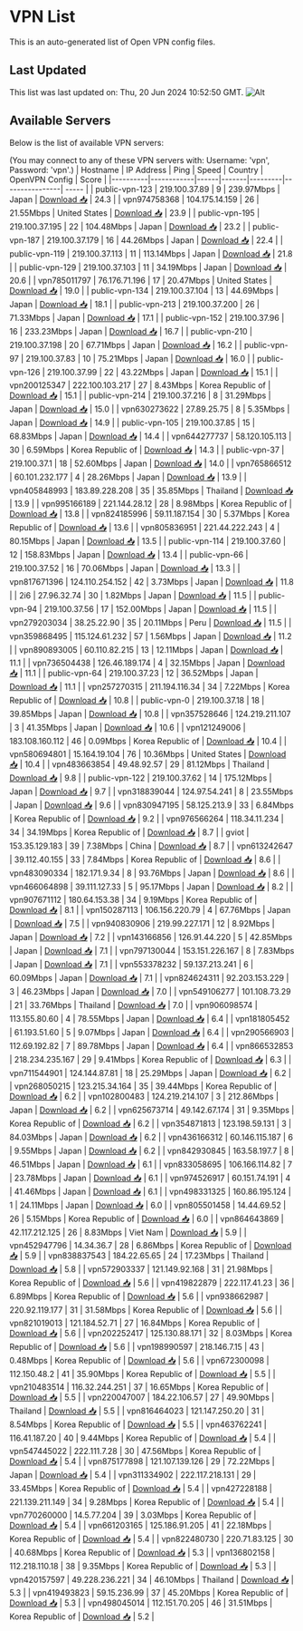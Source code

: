 # VPN List

This is an auto-generated list of Open VPN config files.

## Last Updated

This list was last updated on: Thu, 20 Jun 2024 10:52:50 GMT.
![Alt](https://repobeats.axiom.co/api/embed/186b98318ef1479477931607c1ad7d823f12451f.svg "Repobeats analytics image")

## Available Servers

Below is the list of available VPN servers:

(You may connect to any of these VPN servers with: Username: 'vpn', Password: 'vpn'.)
| Hostname | IP Address | Ping | Speed | Country | OpenVPN Config | Score |
|----------|------------|------|-------|---------|----------------| ----- |
| public-vpn-123 | 219.100.37.89 | 9 | 239.97Mbps | Japan | [Download 📥](./configs/server_0_JP.ovpn) | 24.3 |
| vpn974758368 | 104.175.14.159 | 26 | 21.55Mbps | United States | [Download 📥](./configs/server_1_US.ovpn) | 23.9 |
| public-vpn-195 | 219.100.37.195 | 22 | 104.48Mbps | Japan | [Download 📥](./configs/server_2_JP.ovpn) | 23.2 |
| public-vpn-187 | 219.100.37.179 | 16 | 44.26Mbps | Japan | [Download 📥](./configs/server_3_JP.ovpn) | 22.4 |
| public-vpn-119 | 219.100.37.113 | 11 | 113.14Mbps | Japan | [Download 📥](./configs/server_4_JP.ovpn) | 21.8 |
| public-vpn-129 | 219.100.37.103 | 11 | 34.19Mbps | Japan | [Download 📥](./configs/server_5_JP.ovpn) | 20.6 |
| vpn785011797 | 76.176.71.196 | 17 | 20.47Mbps | United States | [Download 📥](./configs/server_6_US.ovpn) | 19.0 |
| public-vpn-134 | 219.100.37.104 | 13 | 44.69Mbps | Japan | [Download 📥](./configs/server_7_JP.ovpn) | 18.1 |
| public-vpn-213 | 219.100.37.200 | 26 | 71.33Mbps | Japan | [Download 📥](./configs/server_8_JP.ovpn) | 17.1 |
| public-vpn-152 | 219.100.37.96 | 16 | 233.23Mbps | Japan | [Download 📥](./configs/server_9_JP.ovpn) | 16.7 |
| public-vpn-210 | 219.100.37.198 | 20 | 67.71Mbps | Japan | [Download 📥](./configs/server_10_JP.ovpn) | 16.2 |
| public-vpn-97 | 219.100.37.83 | 10 | 75.21Mbps | Japan | [Download 📥](./configs/server_11_JP.ovpn) | 16.0 |
| public-vpn-126 | 219.100.37.99 | 22 | 43.22Mbps | Japan | [Download 📥](./configs/server_12_JP.ovpn) | 15.1 |
| vpn200125347 | 222.100.103.217 | 27 | 8.43Mbps | Korea Republic of | [Download 📥](./configs/server_13_KR.ovpn) | 15.1 |
| public-vpn-214 | 219.100.37.216 | 8 | 31.29Mbps | Japan | [Download 📥](./configs/server_14_JP.ovpn) | 15.0 |
| vpn630273622 | 27.89.25.75 | 8 | 5.35Mbps | Japan | [Download 📥](./configs/server_15_JP.ovpn) | 14.9 |
| public-vpn-105 | 219.100.37.85 | 15 | 68.83Mbps | Japan | [Download 📥](./configs/server_16_JP.ovpn) | 14.4 |
| vpn644277737 | 58.120.105.113 | 30 | 6.59Mbps | Korea Republic of | [Download 📥](./configs/server_17_KR.ovpn) | 14.3 |
| public-vpn-37 | 219.100.37.1 | 18 | 52.60Mbps | Japan | [Download 📥](./configs/server_18_JP.ovpn) | 14.0 |
| vpn765866512 | 60.101.232.177 | 4 | 28.26Mbps | Japan | [Download 📥](./configs/server_19_JP.ovpn) | 13.9 |
| vpn405848993 | 183.89.228.208 | 35 | 35.85Mbps | Thailand | [Download 📥](./configs/server_20_TH.ovpn) | 13.9 |
| vpn995166189 | 221.144.28.12 | 28 | 8.98Mbps | Korea Republic of | [Download 📥](./configs/server_21_KR.ovpn) | 13.8 |
| vpn824185996 | 59.11.187.154 | 30 | 5.37Mbps | Korea Republic of | [Download 📥](./configs/server_22_KR.ovpn) | 13.6 |
| vpn805836951 | 221.44.222.243 | 4 | 80.15Mbps | Japan | [Download 📥](./configs/server_23_JP.ovpn) | 13.5 |
| public-vpn-114 | 219.100.37.60 | 12 | 158.83Mbps | Japan | [Download 📥](./configs/server_24_JP.ovpn) | 13.4 |
| public-vpn-66 | 219.100.37.52 | 16 | 70.06Mbps | Japan | [Download 📥](./configs/server_25_JP.ovpn) | 13.3 |
| vpn817671396 | 124.110.254.152 | 42 | 3.73Mbps | Japan | [Download 📥](./configs/server_26_JP.ovpn) | 11.8 |
| 2i6 | 27.96.32.74 | 30 | 1.82Mbps | Japan | [Download 📥](./configs/server_27_JP.ovpn) | 11.5 |
| public-vpn-94 | 219.100.37.56 | 17 | 152.00Mbps | Japan | [Download 📥](./configs/server_28_JP.ovpn) | 11.5 |
| vpn279203034 | 38.25.22.90 | 35 | 20.11Mbps | Peru | [Download 📥](./configs/server_29_PE.ovpn) | 11.5 |
| vpn359868495 | 115.124.61.232 | 57 | 1.56Mbps | Japan | [Download 📥](./configs/server_30_JP.ovpn) | 11.2 |
| vpn890893005 | 60.110.82.215 | 13 | 12.11Mbps | Japan | [Download 📥](./configs/server_31_JP.ovpn) | 11.1 |
| vpn736504438 | 126.46.189.174 | 4 | 32.15Mbps | Japan | [Download 📥](./configs/server_32_JP.ovpn) | 11.1 |
| public-vpn-64 | 219.100.37.23 | 12 | 36.52Mbps | Japan | [Download 📥](./configs/server_33_JP.ovpn) | 11.1 |
| vpn257270315 | 211.194.116.34 | 34 | 7.22Mbps | Korea Republic of | [Download 📥](./configs/server_34_KR.ovpn) | 10.8 |
| public-vpn-0 | 219.100.37.18 | 18 | 39.85Mbps | Japan | [Download 📥](./configs/server_35_JP.ovpn) | 10.8 |
| vpn357528646 | 124.219.211.107 | 3 | 41.35Mbps | Japan | [Download 📥](./configs/server_36_JP.ovpn) | 10.6 |
| vpn121249006 | 183.108.160.112 | 46 | 0.09Mbps | Korea Republic of | [Download 📥](./configs/server_37_KR.ovpn) | 10.4 |
| vpn580694801 | 15.164.19.104 | 76 | 10.36Mbps | United States | [Download 📥](./configs/server_38_US.ovpn) | 10.4 |
| vpn483663854 | 49.48.92.57 | 29 | 81.12Mbps | Thailand | [Download 📥](./configs/server_39_TH.ovpn) | 9.8 |
| public-vpn-122 | 219.100.37.62 | 14 | 175.12Mbps | Japan | [Download 📥](./configs/server_40_JP.ovpn) | 9.7 |
| vpn318839044 | 124.97.54.241 | 8 | 23.55Mbps | Japan | [Download 📥](./configs/server_41_JP.ovpn) | 9.6 |
| vpn830947195 | 58.125.213.9 | 33 | 6.84Mbps | Korea Republic of | [Download 📥](./configs/server_42_KR.ovpn) | 9.2 |
| vpn976566264 | 118.34.11.234 | 34 | 34.19Mbps | Korea Republic of | [Download 📥](./configs/server_43_KR.ovpn) | 8.7 |
| gviot | 153.35.129.183 | 39 | 7.38Mbps | China | [Download 📥](./configs/server_44_CN.ovpn) | 8.7 |
| vpn613242647 | 39.112.40.155 | 33 | 7.84Mbps | Korea Republic of | [Download 📥](./configs/server_45_KR.ovpn) | 8.6 |
| vpn483090334 | 182.171.9.34 | 8 | 93.76Mbps | Japan | [Download 📥](./configs/server_46_JP.ovpn) | 8.6 |
| vpn466064898 | 39.111.127.33 | 5 | 95.17Mbps | Japan | [Download 📥](./configs/server_47_JP.ovpn) | 8.2 |
| vpn907671112 | 180.64.153.38 | 34 | 9.19Mbps | Korea Republic of | [Download 📥](./configs/server_48_KR.ovpn) | 8.1 |
| vpn150287113 | 106.156.220.79 | 4 | 67.76Mbps | Japan | [Download 📥](./configs/server_49_JP.ovpn) | 7.5 |
| vpn940830906 | 219.99.227.171 | 12 | 8.92Mbps | Japan | [Download 📥](./configs/server_50_JP.ovpn) | 7.2 |
| vpn143166856 | 126.91.44.220 | 5 | 42.85Mbps | Japan | [Download 📥](./configs/server_51_JP.ovpn) | 7.1 |
| vpn797130044 | 153.151.226.167 | 8 | 7.83Mbps | Japan | [Download 📥](./configs/server_52_JP.ovpn) | 7.1 |
| vpn553378232 | 59.137.213.241 | 6 | 60.09Mbps | Japan | [Download 📥](./configs/server_53_JP.ovpn) | 7.1 |
| vpn824624311 | 92.203.153.229 | 3 | 46.23Mbps | Japan | [Download 📥](./configs/server_54_JP.ovpn) | 7.0 |
| vpn549106277 | 101.108.73.29 | 21 | 33.76Mbps | Thailand | [Download 📥](./configs/server_55_TH.ovpn) | 7.0 |
| vpn906098574 | 113.155.80.60 | 4 | 78.55Mbps | Japan | [Download 📥](./configs/server_56_JP.ovpn) | 6.4 |
| vpn181805452 | 61.193.51.60 | 5 | 9.07Mbps | Japan | [Download 📥](./configs/server_57_JP.ovpn) | 6.4 |
| vpn290566903 | 112.69.192.82 | 7 | 89.78Mbps | Japan | [Download 📥](./configs/server_58_JP.ovpn) | 6.4 |
| vpn866532853 | 218.234.235.167 | 29 | 9.41Mbps | Korea Republic of | [Download 📥](./configs/server_59_KR.ovpn) | 6.3 |
| vpn711544901 | 124.144.87.81 | 18 | 25.29Mbps | Japan | [Download 📥](./configs/server_60_JP.ovpn) | 6.2 |
| vpn268050215 | 123.215.34.164 | 35 | 39.44Mbps | Korea Republic of | [Download 📥](./configs/server_61_KR.ovpn) | 6.2 |
| vpn102800483 | 124.219.214.107 | 3 | 212.86Mbps | Japan | [Download 📥](./configs/server_62_JP.ovpn) | 6.2 |
| vpn625673714 | 49.142.67.174 | 31 | 9.35Mbps | Korea Republic of | [Download 📥](./configs/server_63_KR.ovpn) | 6.2 |
| vpn354871813 | 123.198.59.131 | 3 | 84.03Mbps | Japan | [Download 📥](./configs/server_64_JP.ovpn) | 6.2 |
| vpn436166312 | 60.146.115.187 | 6 | 9.55Mbps | Japan | [Download 📥](./configs/server_65_JP.ovpn) | 6.2 |
| vpn842930845 | 163.58.197.7 | 8 | 46.51Mbps | Japan | [Download 📥](./configs/server_66_JP.ovpn) | 6.1 |
| vpn833058695 | 106.166.114.82 | 7 | 23.78Mbps | Japan | [Download 📥](./configs/server_67_JP.ovpn) | 6.1 |
| vpn974526917 | 60.151.74.191 | 4 | 41.46Mbps | Japan | [Download 📥](./configs/server_68_JP.ovpn) | 6.1 |
| vpn498331325 | 160.86.195.124 | 1 | 24.11Mbps | Japan | [Download 📥](./configs/server_69_JP.ovpn) | 6.0 |
| vpn805501458 | 14.44.69.52 | 26 | 5.15Mbps | Korea Republic of | [Download 📥](./configs/server_70_KR.ovpn) | 6.0 |
| vpn864643869 | 42.117.212.125 | 26 | 8.83Mbps | Viet Nam | [Download 📥](./configs/server_71_VN.ovpn) | 5.9 |
| vpn452947796 | 14.34.36.7 | 28 | 6.86Mbps | Korea Republic of | [Download 📥](./configs/server_72_KR.ovpn) | 5.9 |
| vpn838837543 | 184.22.65.65 | 24 | 17.23Mbps | Thailand | [Download 📥](./configs/server_73_TH.ovpn) | 5.8 |
| vpn572903337 | 121.149.92.168 | 31 | 21.98Mbps | Korea Republic of | [Download 📥](./configs/server_74_KR.ovpn) | 5.6 |
| vpn419822879 | 222.117.41.23 | 36 | 6.89Mbps | Korea Republic of | [Download 📥](./configs/server_75_KR.ovpn) | 5.6 |
| vpn938662987 | 220.92.119.177 | 31 | 31.58Mbps | Korea Republic of | [Download 📥](./configs/server_76_KR.ovpn) | 5.6 |
| vpn821019013 | 121.184.52.71 | 27 | 16.84Mbps | Korea Republic of | [Download 📥](./configs/server_77_KR.ovpn) | 5.6 |
| vpn202252417 | 125.130.88.171 | 32 | 8.03Mbps | Korea Republic of | [Download 📥](./configs/server_78_KR.ovpn) | 5.6 |
| vpn198990597 | 218.146.7.15 | 43 | 0.48Mbps | Korea Republic of | [Download 📥](./configs/server_79_KR.ovpn) | 5.6 |
| vpn672300098 | 112.150.48.2 | 41 | 35.90Mbps | Korea Republic of | [Download 📥](./configs/server_80_KR.ovpn) | 5.5 |
| vpn210483514 | 116.32.244.251 | 37 | 16.65Mbps | Korea Republic of | [Download 📥](./configs/server_81_KR.ovpn) | 5.5 |
| vpn220047007 | 184.22.106.57 | 27 | 49.90Mbps | Thailand | [Download 📥](./configs/server_82_TH.ovpn) | 5.5 |
| vpn816464023 | 121.147.250.20 | 31 | 8.54Mbps | Korea Republic of | [Download 📥](./configs/server_83_KR.ovpn) | 5.5 |
| vpn463762241 | 116.41.187.20 | 40 | 9.44Mbps | Korea Republic of | [Download 📥](./configs/server_84_KR.ovpn) | 5.4 |
| vpn547445022 | 222.111.7.28 | 30 | 47.56Mbps | Korea Republic of | [Download 📥](./configs/server_85_KR.ovpn) | 5.4 |
| vpn875177898 | 121.107.139.126 | 29 | 72.22Mbps | Japan | [Download 📥](./configs/server_86_JP.ovpn) | 5.4 |
| vpn311334902 | 222.117.218.131 | 29 | 33.45Mbps | Korea Republic of | [Download 📥](./configs/server_87_KR.ovpn) | 5.4 |
| vpn427228188 | 221.139.211.149 | 34 | 9.28Mbps | Korea Republic of | [Download 📥](./configs/server_88_KR.ovpn) | 5.4 |
| vpn770260000 | 14.5.77.204 | 39 | 3.03Mbps | Korea Republic of | [Download 📥](./configs/server_89_KR.ovpn) | 5.4 |
| vpn661203165 | 125.186.91.205 | 41 | 22.18Mbps | Korea Republic of | [Download 📥](./configs/server_90_KR.ovpn) | 5.4 |
| vpn822480730 | 220.71.83.125 | 30 | 40.68Mbps | Korea Republic of | [Download 📥](./configs/server_91_KR.ovpn) | 5.3 |
| vpn136802158 | 112.218.110.18 | 38 | 9.35Mbps | Korea Republic of | [Download 📥](./configs/server_92_KR.ovpn) | 5.3 |
| vpn420157597 | 49.228.236.221 | 34 | 46.10Mbps | Thailand | [Download 📥](./configs/server_93_TH.ovpn) | 5.3 |
| vpn419493823 | 59.15.236.99 | 37 | 45.20Mbps | Korea Republic of | [Download 📥](./configs/server_94_KR.ovpn) | 5.3 |
| vpn498045014 | 112.151.70.205 | 46 | 31.51Mbps | Korea Republic of | [Download 📥](./configs/server_95_KR.ovpn) | 5.2 |
